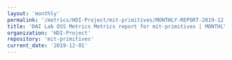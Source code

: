 ```yaml
---
layout: 'monthly'
permalink: '/metrics/HDI-Project/mit-primitives/MONTHLY-REPORT-2019-12-01/'
title: 'DAI Lab OSS Metrics Metrics report for mit-primitives | MONTHLY-REPORT-2019-12-01'
organization: 'HDI-Project'
repository: 'mit-primitives'
current_date: '2019-12-01'
---
```

